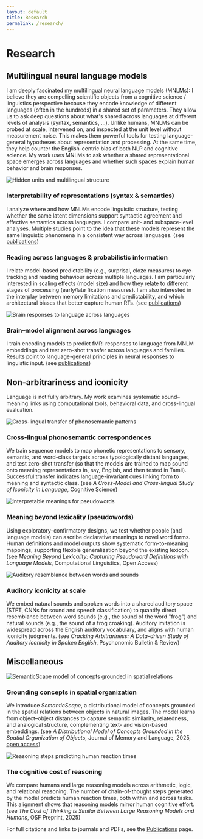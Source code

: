 ```yaml
---
layout: default
title: Research
permalink: /research/
---
```


# Research

## Multilingual neural language models
I am deeply fascinated my multilingual neural language models (MNLMs): I believe they are compelling scientific objects from a cognitive science / linguistics perspective because they encode knowledge of different languages (often in the hundreds) in a shared set of parameters. They allow us to ask deep questions about what's shared across languages at different levels of analysis (syntax, semantics, ...). Unlike humans, MNLMs can be probed at scale, intervened on, and inspected at the unit level without measurement noise. This makes them powerful tools for testing language-general hypotheses about representation and processing. At the same time, they help counter the English-centric bias of both NLP and cognitive science. My work uses MNLMs to ask whether a shared representational space emerges across languages and whether such spaces explain human behavior and brain responses.

<div class="research-card">
  <img src="{{ '/assets/img/research/interpretability.png' | relative_url }}" alt="Hidden units and multilingual structure">
  <div class="card-body">
    <h3>Interpretability of representations (syntax & semantics)</h3>
    <p>
      I analyze where and how MNLMs encode linguistic structure, testing whether the same latent dimensions support
      syntactic agreement and affective semantics across languages. I compare unit- and subspace-level analyses. Multiple studies point to the idea that these models represent the same linguistic phenomena in a consistent way across languages. <span class="muted">(see <a href="{{ '/publications/' | relative_url }}">publications</a>)</span>
    </p>
  </div>
</div>

<div class="research-card">
  <div class="card-body">
    <h3>Reading across languages & probabilistic information</h3>
    <p>
      I relate model-based predictability (e.g., surprisal, cloze measures) to eye-tracking and reading
      behaviour across multiple languages. I am particularly interested in scaling effects (model size) and how they relate to different stages of processing (early/late fixation measures). I am also interested in the interplay between memory limitations and predictability, and which architectural biases that better capture human RTs. <span class="muted">(see <a href="{{ '/publications/' | relative_url }}">publications</a>)</span>
    </p>
  </div>
</div>


<div class="research-card">
  <img src="{{ '/assets/img/research/brain.png' | relative_url }}" alt="Brain responses to language across languages">
  <div class="card-body">
    <h3>Brain–model alignment across languages</h3>
    <p>
      I train encoding models to predict fMRI responses to language from MNLM embeddings and test zero-shot transfer
      across languages and families. Results point to language-general principles in neural responses to linguistic
      input. <span class="muted">(see <a href="{{ '/publications/' | relative_url }}">publications</a>)</span>
    </p>
  </div>
</div>

## Non-arbitrariness and iconicity

Language is not fully arbitrary. My work examines systematic sound–meaning links using computational tools, behavioral data, and cross-lingual evaluation.

<div class="research-card">
  <img src="{{ '/assets/img/research/multilingual.jpg' | relative_url }}" alt="Cross-lingual transfer of phonosemantic patterns">
  <div class="card-body">
    <h3>Cross-lingual phonosemantic correspondences</h3>
    <p>
      We train sequence models to map phonetic representations to sensory, semantic, and word-class targets across typologically distant languages, and test zero-shot transfer (so that the models are trained to map sound onto meaning representations in, say, English, and then tested in Tamil). Successful transfer indicates language-invariant cues linking form to meaning and syntactic class.
      <span class="muted">(see <em>A Cross-Modal and Cross-lingual Study of Iconicity in Language</em>, Cognitive Science)</span>
    </p>
  </div>
</div>

<div class="research-card">
  <img src="{{ '/assets/img/research/pseudowords.png' | relative_url }}" alt="Interpretable meanings for pseudowords">
  <div class="card-body">
    <h3>Meaning beyond lexicality (pseudowords)</h3>
    <p>
      Using exploratory–confirmatory designs, we test whether people (and language models) can ascribe  declarative meanings to novel word forms. Human definitions and model outputs show systematic form-to-meaning mappings, supporting flexible generalization beyond the existing lexicon.
      <span class="muted">(see <em>Meaning Beyond Lexicality: Capturing Pseudoword Definitions with Language Models</em>, Computational Linguistics, Open Access)</span>
    </p>
  </div>
</div>

<div class="research-card">
  <img src="{{ '/assets/img/research/PBR.png' | relative_url }}" alt="Auditory resemblance between words and sounds">
  <div class="card-body">
    <h3>Auditory iconicity at scale</h3>
    <p>
      We embed natural sounds and spoken words into a shared auditory space (STFT, CNNs for sound and speech classification) to quantify direct resemblance between word sounds (e.g., the sound of the word "frog") and natural sounds (e.g., the sound of a frog croaking). Auditory imitation is widespread across the English auditory vocabulary, and aligns with human iconicity judgments.
      <span class="muted">(see <em>Cracking Arbitrariness: A Data-driven Study of Auditory Iconicity in Spoken English</em>, Psychonomic Bulletin &amp; Review)</span>
    </p>
  </div>
</div>

## Miscellaneous

<div class="research-card">
  <img src="{{ '/assets/img/research/semantic_scape.png' | relative_url }}" alt="SemanticScape model of concepts grounded in spatial relations">
  <div class="card-body">
    <h3>Grounding concepts in spatial organization</h3>
    <p>
      We introduce <em>SemanticScape</em>, a distributional model of concepts grounded in the 
      spatial relations between objects in natural images. The model learns from 
      object–object distances to capture semantic similarity, relatedness, and analogical structure, 
      complementing text- and vision-based embeddings.
      <span class="muted">(see <em>A Distributional Model of Concepts Grounded in the Spatial Organization of Objects</em>, Journal of Memory and Language, 2025, <a href="https://doi.org/10.1016/j.jml.2025.104624">open access</a>)</span>
    </p>
  </div>
</div>

<div class="research-card">
  <img src="{{ '/assets/img/research/full_scatter.svg' | relative_url }}" alt="Reasoning steps predicting human reaction times">
  <div class="card-body">
    <h3>The cognitive cost of reasoning</h3>
    <p>
      We compare humans and large reasoning models across arithmetic, logic, and relational reasoning. 
      The number of chain-of-thought steps generated by the model predicts human reaction times, both 
      within and across tasks. This alignment shows that reasoning models mirror human cognitive effort.
      <span class="muted">(see <em>The Cost of Thinking is Similar Between Large Reasoning Models and Humans</em>, OSF Preprint, 2025)</span>
    </p>
  </div>
</div>

<p class="pub-note">
For full citations and links to journals and PDFs, see the <a href="{{ '/publications/' | relative_url }}">Publications</a> page.
</p>
